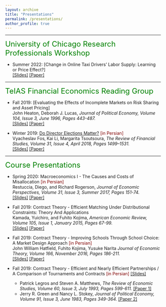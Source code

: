 ```yaml
---
layout: archive
title: "Presentations"
permalink: /presentations/
author_profile: true
---
```


---

<font size="5" color="green">University of Chicago Research Professionals Workshop</font> 

- Summer 2022: [Change in Online Taxi Drivers’ Labor Supply: Learning or Price Effect?] <br>
  [[Slides]](https://www.dropbox.com/s/b6e1i72cvhx8oi1/peyman_tapsi_slides_sep2022.pdf?dl=0)
  [[Paper]](https://www.dropbox.com/s/cd4l2kry97ya6f9/tapsi_draft_application2022.pdf?dl=0)


---

<font size="5" color="green">TeIAS Financial Economics Reading Group</font> 

- Fall 2019: [Evaluating the Effects of Incomplete Markets on Risk Sharing and Asset Pricing] <br>
  John Heaton, Deborah J. Lucas, <i> Journal of Political Economy, Volume 104, Issue 3, June 1996, Pages 443-487. </i><br>
  [[Slides]](https://peymanshahidi.github.io/incomplete_markets_presentation.pdf)
  [[Paper]](https://www.jstor.org/stable/2138860)


- Winter 2019: [Do Director Elections Matter?](https://teias.institute/seminar-2/) <font color="maroon">[in Persian]</font> <br>
  Vyacheslav Fos‚ Kai Li, Margarita Tsoutsoura, <i> The Review of Financial Studies, Volume 31, Issue 4, April 2018, Pages 1499–1531. </i><br>
  [[Slides]](https://peymanshahidi.github.io/do_director_elections_matter_presentation.pdf)
  [[Paper]](https://doi.org/10.1093/rfs/hhx078)


---

<font size="5" color="green">Course Presentations</font> 

- Spring 2020: Macroeconomics I - The Causes and Costs of Misallocation <font color="maroon">[in Persian]</font> <br>
  Restuccia, Diego, and Richard Rogerson, <i> Journal of Economic Perspectives, Volume 31, Issue 3, Summer 2017, Pages 151-74. </i><br>
  [[Slides]](https://peymanshahidi.github.io/Restuccia_Rogerson_JEP_Presentation.pdf)
  [[Paper]](https://www.aeaweb.org/articles?id=10.1257/jep.31.3.151)
  
- Fall 2019: Contract Theory - Efficient Matching Under Distributional Constraints: Theory And Applications <br>
  Kamada, Yuichiro, and Fuhito Kojima, <i> American Economic Review, Volume 105, Issue 1, January 2015, Pages 67-99. </i><br>
  [[Slides]](https://peymanshahidi.github.io/Efficient_Matching_Under_Distributional_Constraints_Theory_and_Applications_Presentation.pdf)
  [[Paper]](https://www.aeaweb.org/articles?id=10.1257/aer.20101552)
  
- Fall 2019: Contract Theory - Improving Schools Through School Choice: A Market Design Approach <font color="maroon">[in Persian]</font> <br>
  John William Hatfield, Fuhito Kojima, Yusuke Narita <i> Journal of Economic Theory, Volume 166, November 2016, Pages 186-211. </i><br>
  [[Slides]](https://peymanshahidi.github.io/Improving_Schools_Through_School_Choice_A_Market_Design_Approach_Presentation.pdf)
  [[Paper]](https://doi.org/10.1016/j.jet.2016.07.001)
  
- Fall 2019: Contract Theory - Efficient and Nearly Efficient Partnerships / A Comparison of Tournaments and Contracts <font color="maroon">[in Persian]</font>
[[Slides]](https://peymanshahidi.github.io/Contract_Theory_Moral_Hazard_Presentation.pdf)
    - Patrick Legros and Steven A. Matthews, <i> The Review of Economic Studies, Volume 60, Issue 3, July 1993, Pages 599-611. </i> [[Paper 1]](https://www.jstor.org/stable/2298126?seq=1)
    - Jerry R. Green and Nancy L. Stokey, <i> Journal of Political Economy, Volume 91, Issue 3, June 1983, Pages 349-364. </i> [[Paper 2]](https://www.jstor.org/stable/1837093?seq=1)
